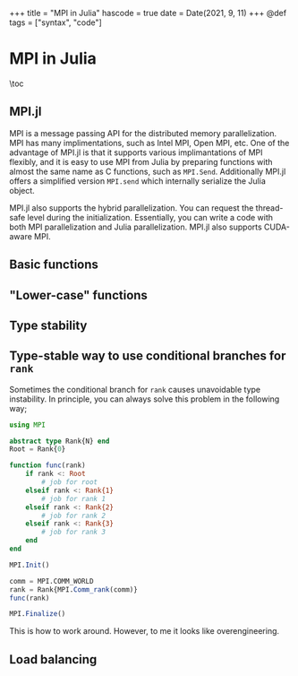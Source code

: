 +++
title = "MPI in Julia"
hascode = true
date = Date(2021, 9, 11)
+++
@def tags = ["syntax", "code"]

# MPI in Julia

\toc

## MPI.jl

MPI is a message passing API for the distributed memory parallelization.
MPI has many implimentations, such as Intel MPI, Open MPI, etc. One of the
advantage of MPI.jl is that it supports various implimantations of MPI flexibly,
and it is easy to use MPI from Julia by preparing functions with almost the same
name as C functions, such as `MPI.Send`. Additionally MPI.jl offers a simplified
version `MPI.send` which internally serialize the Julia object.

MPI.jl also supports the hybrid parallelization. You can request the thread-safe
level during the initialization. Essentially, you can write a code with both MPI
parallelization and Julia parallelization. MPI.jl also supports CUDA-aware MPI.

## Basic functions

## "Lower-case" functions

## Type stability

## Type-stable way to use conditional branches for `rank`

Sometimes the conditional branch for `rank` causes unavoidable type instability.
In principle, you can always solve this problem in the following way;
```julia
using MPI

abstract type Rank{N} end
Root = Rank{0}

function func(rank)
    if rank <: Root
        # job for root
    elseif rank <: Rank{1}
        # job for rank 1
    elseif rank <: Rank{2}
        # job for rank 2
    elseif rank <: Rank{3}
        # job for rank 3
    end
end

MPI.Init()

comm = MPI.COMM_WORLD
rank = Rank{MPI.Comm_rank(comm)}
func(rank)

MPI.Finalize()
```

This is how to work around. However, to me it looks like overengineering.

## Load balancing
